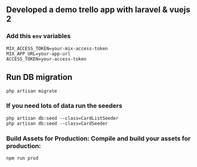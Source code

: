 ## Developed a demo trello app with laravel & vuejs 2

### Add this `env` variables

```
MIX_ACCESS_TOKEN=your-mix-access-token
MIX_APP_URL=your-app-url
ACCESS_TOKEN=your-access-token

```
## Run DB migration

```
php artisan migrate

```
### If you need lots of data run the seeders

```
php artisan db:seed --class=CardListSeeder
php artisan db:seed --class=CardSeeder

```
### Build Assets for Production: Compile and build your assets for production:
```
npm run prod

```
